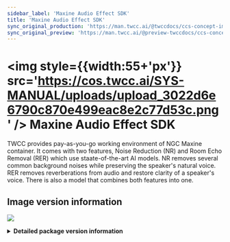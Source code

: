 ```yaml
---
sidebar_label: 'Maxine Audio Effect SDK'
title: 'Maxine Audio Effect SDK'
sync_original_production: 'https://man.twcc.ai/@twccdocs/ccs-concept-image-main-en'
sync_original_preview: 'https://man.twcc.ai/@preview-twccdocs/ccs-concept-image-main-en'
---
```



# <img style={{width:55+'px'}} src='https://cos.twcc.ai/SYS-MANUAL/uploads/upload_3022d6e6790c870e499eac8e2c77d53c.png' /> Maxine Audio Effect SDK

TWCC provides pay-as-you-go working environment of NGC Maxine container. It comes with two features, Noise Reduction (NR) and Room Echo Removal (RER) which use staate-of-the-art AI models. NR removes several common background noises while preserving the speaker's natural voice. RER removes reverberations from audio and restore clarity of a speaker's voice. There is also a model that combines both features into one.

## <i class="fa fa-sticky-note" aria-hidden="true"></i> <span class="ccsimglist">Image version information</span> 

![](https://cos.twcc.ai/SYS-MANUAL/uploads/upload_f253254707de96bf17cade18d1fa7465.png)





<details class="docspoiler">

<summary><b>Detailed package version information</b></summary>

- [NGC Maxine Audio Effect SDK](https://catalog.ngc.nvidia.com/orgs/nvidia/teams/maxine/collections/maxine) 

</details>
